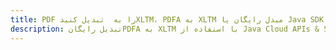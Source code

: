 ---title: PDF را به  تبدیل کنیدXLTM، PDFA به XLTM مبدل رایگان یا Java SDKdescription: تبدیل رایگانPDFA به XLTM با استفاده از Java Cloud APIs & SDK همچنین اسناد PDF را در Cloud ایجاد، ویرایش و رندر کنید.---